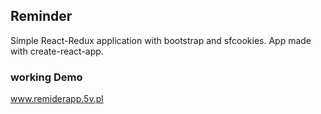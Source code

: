 ## Reminder

Simple React-Redux application with bootstrap and sfcookies.
App made with create-react-app.

### working Demo
www.remiderapp.5v.pl
